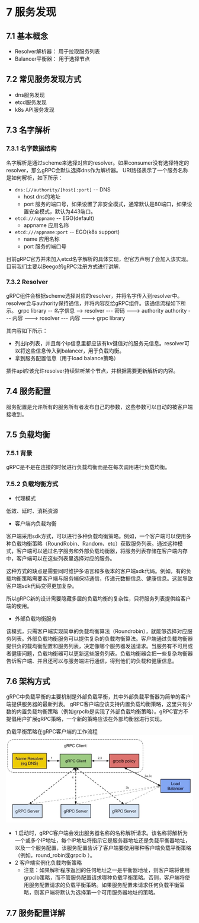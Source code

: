 # 7 服务发现
## 7.1 基本概念
- Resolver解析器： 用于拉取服务列表
- Balancer平衡器： 用于选择节点

## 7.2 常见服务发现方式
* dns服务发现
* etcd服务发现
* k8s API服务发现

## 7.3 名字解析
### 7.3.1 名字数据结构
名字解析是通过scheme来选择对应的resolver。如果consumer没有选择特定的resolver，那么gRPC会默认选择dns作为解析器。
URI路径表示了一个服务名称是如何解析，如下所示：

- `dns:[//authority/]host[:port]` -- DNS
    - host dns的地址
    - port 服务的端口号，如果设置了非安全模式，通常默认是80端口，如果设置安全模式，默认为443端口。
- `etcd:///appname` -- EGO(default)
    - appname 应用名称
- `etcd:///appname:port` -- EGO(k8s support)
  - name 应用名称
  - port 服务的端口号

目前gRPC官方并未加入etcd名字解析的具体实现，但官方声明了会加入该实现。目前我们主要以Beego的gRPC注册方式进行讲解.


### 7.3.2 Resolver
gRPC组件会根据scheme选择对应的resolver，并将名字传入到resolver中。resolver会与authority保持通信，并将内容反给gRPC组件。该通信流程如下所示。
grpc library -- 名字信息 --> resolver --- 密码 ---> authority
authority --- 内容 ---> rosolver --- 内容 ---> grpc library


其内容如下所示：

- 列出ip列表，并且每个ip信息里都应该有kv键值对的服务元信息。resolver可以将这些信息传入到balancer，用于负载均衡。
- 拿到服务配置信息（用于load balance策略）



插件api应该允许resolver持续监听某个节点，并根据需要更新解析的内容。


## 7.4 服务配置
服务配置是允许所有的服务所有者发布自己的参数，这些参数可以自动的被客户端接收到。


## 7.5 负载均衡
### 7.5.1 背景
gRPC是不是在连接的时候进行负载均衡而是在每次调用进行负载均衡。


### 7.5.2 负载均衡方式

- 代理模式

低效、延时、消耗资源


- 客户端内负载均衡



客户端采用sdk方式，可以进行多种负载均衡策略。例如，一个客户端可以使用多种负载均衡策略（RoundRobin、Random、etc）获取服务列表。通过这种模式，客户端可以通过名字服务和外部负载均衡器，将服务列表存储在客户端内存中，客户端可以在这些列表里选择对应的服务。


这种方式的缺点是需要同时维护多语言和多版本的客户端sdk代码。例如，有的负载均衡策略需要客户端与服务端保持通信，传递元数据信息、健康信息。这就导致客户端sdk代码变得更加复杂。


所以gRPC新的设计需要隐藏多层的负载均衡的复杂性，只将服务列表提供给客户端的使用。

- 外部负载均衡服务

该模式，只需客户端实现简单的负载均衡算法（Roundrobin），就能够选择对应服务列表。外部负载均衡服务可以提供复杂的负载均衡算法。客户端通过负载均衡器提供负的载均衡配置和服务列表，决定像哪个服务器发送请求。当服务有不可用或者健康问题，负载均衡器可以更新这些服务列表。负载均衡器会把一些复杂均衡器告诉客户端、并且还可以与服务端进行通信，得到他们的负载和健康信息。

## 7.6 架构方式
gRPC中负载平衡的主要机制是外部负载平衡，其中外部负载平衡器为简单的客户端提供服务器的最新列表。
gRPC客户端应该支持内置负载均衡策略，这里只有少数的内置负载均衡策略（例如grpclb是实现了外部负载均衡策略）。gRPC官方不提倡用户扩展gRPC策略，一个新的策略应该在外部均衡器进行实现。


负载平衡策略在gRPC客户端的工作流程
![img.png](../../images/chapter3/服务发现/img.png)

- 1 启动时，gRPC客户端会发出服务器名称的名称解析请求。该名称将解析为一个或多个IP地址，每个IP地址将指示它是服务器地址还是负载平衡器地址，以及一个服务配置，该服务配置告诉了客户端要使用哪种客户端负载平衡策略（例如，round_robin或grpclb ）。
- 2 客户端实例化负载均衡策略
    - 注意：如果解析程序返回的任何地址之一是平衡器地址，则客户端将使用grpclb策略，而不管服务配置请求哪种负载平衡策略。否则，客户端将使用服务配置请求的负载平衡策略。如果服务配置未请求任何负载平衡策略，则客户端将默认为选择第一个可用服务器地址的策略。

## 7.7 服务配置详解



